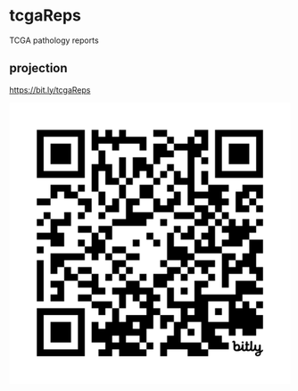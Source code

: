 # tcgaReps
TCGA pathology reports

## projection
https://bit.ly/tcgaReps

![](https://github.com/epiverse/cli/blob/main/bit.ly_tcgaReps.png )
